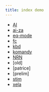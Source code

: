 ```yaml
---
title: index demo
---
```


<main>

- [AI](AI)
- [ai-za](ai-za)
- [eq-mode](eq-mode)
- [fc](fc)
- [kbd](kbd)
- [komandy](komandy)
- [NRN](NRN)
- [old]
- [patrice]
- [prelim]
- [stim](stim)
- [xela](xela)

</main>
